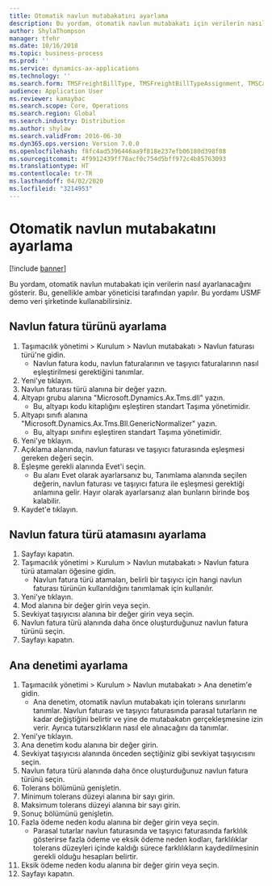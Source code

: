 ```yaml
---
title: Otomatik navlun mutabakatını ayarlama
description: Bu yordam, otomatik navlun mutabakatı için verilerin nasıl ayarlanacağını gösterir.
author: ShylaThompson
manager: tfehr
ms.date: 10/16/2018
ms.topic: business-process
ms.prod: ''
ms.service: dynamics-ax-applications
ms.technology: ''
ms.search.form: TMSFreightBillType, TMSFreightBillTypeAssignment, TMSCarrierCodeLookup, DefaultDashboard, TMSAuditMaster
audience: Application User
ms.reviewer: kamaybac
ms.search.scope: Core, Operations
ms.search.region: Global
ms.search.industry: Distribution
ms.author: shylaw
ms.search.validFrom: 2016-06-30
ms.dyn365.ops.version: Version 7.0.0
ms.openlocfilehash: f8fc4ad5396446aa9f818e237efb06180d398f08
ms.sourcegitcommit: 4f9912439ff78acf0c754d5bff972c4b85763093
ms.translationtype: HT
ms.contentlocale: tr-TR
ms.lasthandoff: 04/02/2020
ms.locfileid: "3214953"
---
```

# <a name="set-up-automatic-freight-reconciliation"></a>Otomatik navlun mutabakatını ayarlama

[!include [banner](../../includes/banner.md)]

Bu yordam, otomatik navlun mutabakatı için verilerin nasıl ayarlanacağını gösterir. Bu, genellikle ambar yöneticisi tarafından yapılır. Bu yordamı USMF demo veri şirketinde kullanabilirsiniz.


## <a name="set-up-the-freight-bill-type"></a>Navlun fatura türünü ayarlama
1. Taşımacılık yönetimi > Kurulum > Navlun mutabakatı > Navlun faturası türü'ne gidin.
    * Navlun fatura kodu, navlun faturalarının ve taşıyıcı faturalarının nasıl eşleştirilmesi gerektiğini tanımlar.  
2. Yeni'ye tıklayın.
3. Navlun faturası türü alanına bir değer yazın.
4. Altyapı grubu alanına "Microsoft.Dynamics.Ax.Tms.dll" yazın.
    * Bu, altyapı kodu kitaplığını eşleştiren standart Taşıma yönetimidir.  
5. Altyapı sınıfı alanına "Microsoft.Dynamics.Ax.Tms.Bll.GenericNormalizer" yazın.
    * Bu, altyapı sınıfını eşleştiren standart Taşıma yönetimidir.  
6. Yeni'ye tıklayın.
7. Açıklama alanında, navlun faturası ve taşıyıcı faturasında eşleşmesi gereken değeri seçin.  
8. Eşleşme gerekli alanında Evet'i seçin.
    * Bu alanı Evet olarak ayarlarsanız bu, Tanımlama alanında seçilen değerin, navlun faturası ve taşıyıcı fatura ile eşleşmesi gerektiği anlamına gelir. Hayır olarak ayarlarsanız alan bunların birinde boş kalabilir.  
9. Kaydet'e tıklayın.

## <a name="set-up-the-freight-bill-type-assignment"></a>Navlun fatura türü atamasını ayarlama
1. Sayfayı kapatın.
2. Taşımacılık yönetimi > Kurulum > Navlun mutabakatı > Navlun fatura türü atamaları öğesine gidin.
    * Navlun fatura türü atamaları, belirli bir taşıyıcı için hangi navlun faturası türünün kullanıldığını tanımlamak için kullanılır.   
3. Yeni'ye tıklayın.
4. Mod alanına bir değer girin veya seçin.
5. Sevkiyat taşıyıcısı alanına bir değer girin veya seçin.
6. Navlun fatura türü alanında daha önce oluşturduğunuz navlun fatura türünü seçin.
7. Sayfayı kapatın.

## <a name="set-up-the-audit-master"></a>Ana denetimi ayarlama
1. Taşımacılık yönetimi > Kurulum > Navlun mutabakatı > Ana denetim'e gidin.
    * Ana denetim, otomatik navlun mutabakatı için tolerans sınırlarını tanımlar. Navlun faturası ve taşıyıcı faturasında parasal tutarların ne kadar değiştiğini belirtir ve yine de mutabakatın gerçekleşmesine izin verir. Ayrıca tutarsızlıkların nasıl ele alınacağını da tanımlar.  
2. Yeni'ye tıklayın.
3. Ana denetim kodu alanına bir değer girin.
4. Sevkiyat taşıyıcısı alanında önceden seçtiğiniz gibi sevkiyat taşıyıcısını seçin.
5. Navlun fatura türü alanında daha önce oluşturduğunuz navlun fatura türünü seçin.
6. Tolerans bölümünü genişletin.
7. Minimum tolerans düzeyi alanına bir sayı girin.
8. Maksimum tolerans düzeyi alanına bir sayı girin.
9. Sonuç bölümünü genişletin.
10. Fazla ödeme neden kodu alanına bir değer girin veya seçin.
    * Parasal tutarlar navlun faturasında ve taşıyıcı faturasında farklılık gösterirse fazla ödeme ve eksik ödeme neden kodları, farklılıklar tolerans düzeyleri içinde kaldığı sürece farklılıkların kaydedilmesinin gerekli olduğu hesapları belirtir.  
11. Eksik ödeme neden kodu alanına bir değer girin veya seçin.
12. Sayfayı kapatın.

